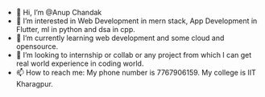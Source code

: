 - 👋 Hi, I’m @Anup Chandak
- 👀 I’m interested in Web Development in mern stack, App Development in Flutter, ml in python and dsa in cpp.
- 🌱 I’m currently learning web development and some cloud and opensource.
- 💞️ I’m looking to internship or collab or any project from which I can get real world experience in coding world.
- 📫 How to reach me: My phone number is 7767906159. My college is IIT Kharagpur. 

<!---
picode13/picode13 is a ✨ special ✨ repository because its `README.md` (this file) appears on your GitHub profile.
You can click the Preview link to take a look at your changes.
--->
